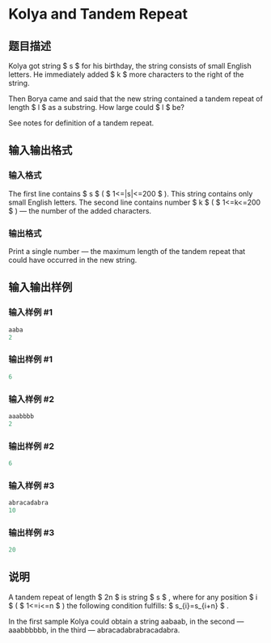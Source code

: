 # Kolya and Tandem Repeat

## 题目描述

Kolya got string $ s $ for his birthday, the string consists of small English letters. He immediately added $ k $ more characters to the right of the string.

Then Borya came and said that the new string contained a tandem repeat of length $ l $ as a substring. How large could $ l $ be?

See notes for definition of a tandem repeat.

## 输入输出格式

### 输入格式

The first line contains $ s $ ( $ 1<=|s|<=200 $ ). This string contains only small English letters. The second line contains number $ k $ ( $ 1<=k<=200 $ ) — the number of the added characters.

### 输出格式

Print a single number — the maximum length of the tandem repeat that could have occurred in the new string.

## 输入输出样例

### 输入样例 #1

```cpp
aaba
2

```
### 输出样例 #1

```cpp
6

```
### 输入样例 #2

```cpp
aaabbbb
2

```
### 输出样例 #2

```cpp
6

```
### 输入样例 #3

```cpp
abracadabra
10

```
### 输出样例 #3

```cpp
20

```
## 说明

A tandem repeat of length $ 2n $ is string $ s $ , where for any position $ i $ ( $ 1<=i<=n $ ) the following condition fulfills: $ s_{i}=s_{i+n} $ .

In the first sample Kolya could obtain a string aabaab, in the second — aaabbbbbb, in the third — abracadabrabracadabra.

